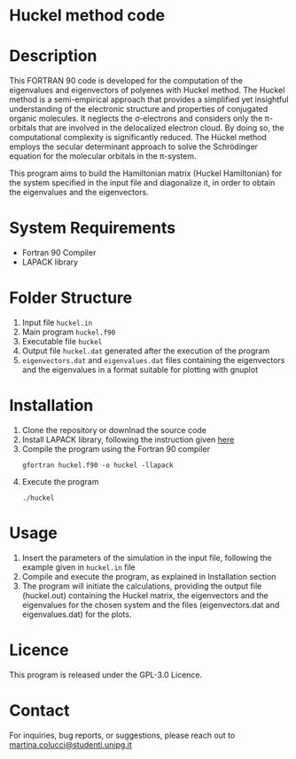 # Huckel method code
# Description
This FORTRAN 90 code is developed for the computation of the eigenvalues and eigenvectors of polyenes with Huckel method.
The Huckel method is a semi-empirical approach that provides a simplified yet insightful understanding of the electronic structure and properties of conjugated organic molecules. It neglects the σ-electrons and considers only the π-orbitals that are involved in the delocalized electron cloud. By doing so, the computational complexity is significantly reduced. The Hückel method employs the secular determinant approach to solve the Schrödinger equation for the molecular orbitals in the π-system. 

This program aims to build the Hamiltonian matrix (Huckel Hamiltonian) for the system specified in the input file and diagonalize it, in order to obtain the eigenvalues and the eigenvectors.

# System Requirements
- Fortran 90 Compiler
- LAPACK library

# Folder Structure
1. Input file `huckel.in`
2. Main program `huckel.f90`
3. Executable file `huckel`
4. Output file `huckel.dat` generated after the execution of the program
5. `eigenvectors.dat` and `eigenvalues.dat` files containing the eigenvectors and the eigenvalues in a format suitable for plotting with gnuplot

# Installation
1. Clone the repository or downlnad the source code
2. Install LAPACK library, following the instruction given [here](https://www.netlib.org/lapack/)
3. Compile the program using the Fortran 90 compiler
   ```
   gfortran huckel.f90 -o huckel -llapack

4. Execute the program 
   ```
   ./huckel

  # Usage
  1. Insert the parameters of the simulation in the input file, following the example given in `huckel.in` file
  2. Compile and execute the program, as explained in Installation section
  3. The program will initiate the calculations, providing the output file (huckel.out) containing the Huckel matrix, the eigenvectors and the eigenvalues for the chosen system and the files (eigenvectors.dat and eigenvalues.dat) for the plots.

# Licence
This program is released under the GPL-3.0 Licence.

# Contact
For inquiries, bug reports, or suggestions, please reach out to martina.colucci@studenti.unipg.it
